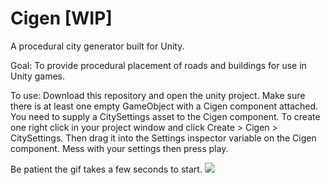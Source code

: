 # Cigen [WIP]
A procedural city generator built for Unity.

Goal: To provide procedural placement of roads and buildings for use in Unity games.

To use: Download this repository and open the unity project. Make sure there is at least one empty GameObject with a Cigen component attached. You need to supply a CitySettings asset to the Cigen component. To create one right click in your project window and click Create > Cigen > CitySettings. Then drag it into the Settings inspector variable on the Cigen component. Mess with your settings then press play.

Be patient the gif takes a few seconds to start.
![](http://i.imgur.com/dAkyvcl.gif)

